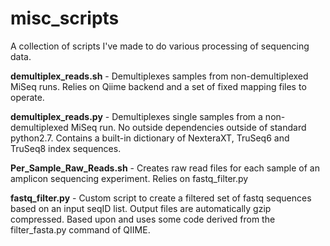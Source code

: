misc_scripts
============

A collection of scripts I've made to do various processing of sequencing data.

**demultiplex_reads.sh** - Demultiplexes samples from non-demultiplexed MiSeq runs.
Relies on Qiime backend and a set of fixed mapping files to operate.

**demultiplex_reads.py** - Demultiplexes single samples from a non-demultiplexed MiSeq run.
No outside dependencies outside of standard python2.7.
Contains a built-in dictionary of NexteraXT, TruSeq6 and TruSeq8 index sequences. 

**Per_Sample_Raw_Reads.sh** - Creates raw read files for each sample of an amplicon sequencing experiment.
Relies on fastq_filter.py

**fastq_filter.py** - Custom script to create a filtered set of fastq sequences based on an input seqID list. Output files are automatically gzip compressed. Based upon and uses some code derived from the filter_fasta.py command of QIIME. 
